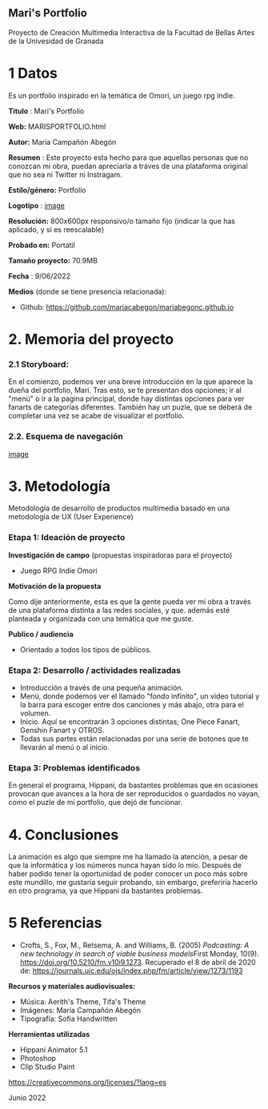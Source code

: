 

## Mari's Portfolio
Proyecto de Creación Multimedia Interactiva de la  Facultad de Bellas Artes de la Univesidad de Granada


# 1 Datos 
Es un portfolio inspirado en la temática de Omori, un juego rpg indie. 

**Titulo** : Mari's Portfolio

**Web:** MARISPORTFOLIO.html

**Autor:**  María Campañón Abegón

**Resumen** : Este proyecto esta hecho para que aquellas personas que no conozcan mi obra, puedan apreciarla a tráves de una plataforma original que no sea ni Twitter ni Instragam.

**Estilo/género:**  Portfolio

**Logotipo** : [image](https://user-images.githubusercontent.com/106822981/173059131-92c63e67-841c-4bd0-8b2d-9a5ff49d2c38.png)
 

**Resolución:** 800x600px responsivo/o tamaño fijo (indicar la que has aplicado, y si es reescalable)

**Probado en:**   Portátil

**Tamaño proyecto:** 70.9MB

**Fecha** : 9/06/2022

**Medios** (donde se tiene presencia relacionada):

- Github: https://github.com/mariacabegon/mariabegonc.github.io

# 2. Memoria del proyecto 

### 2.1 Storyboard: 

En el comienzo, podemos ver una breve introducción en la que aparece la dueña del portfolio, Mari. Tras esto, se te presentan dos opciones; ir al "menú" o ir a la pagina principal, donde hay distintas opciones para ver fanarts de categorías diferentes. También hay un puzle, que se deberá de completar una vez se acabe de visualizar el portfolio.



### 2.2. Esquema de navegación 
[image](https://user-images.githubusercontent.com/106822981/173062098-d2c23da9-8f7a-4a47-89c4-29c65eb77fad.png)








# 3. Metodología

Metodología de desarrollo de productos multimedia basado en una metodología de UX (User Experience)



### Etapa 1: Ideación de proyecto

**Investigación de campo** (propuestas inspiradoras para el proyecto)

- Juego RPG Indie Omori



**Motivación de la propuesta** 

Como dije anteriormente, esta es que la gente pueda ver mi obra a través de una plataforma distinta a las redes sociales, y que. además esté planteada y organizada con una temática que me guste.


**Publico / audiencia**

- Orientado a todos los tipos de públicos.


### Etapa 2: Desarrollo / actividades realizadas

- Introducción a través de una pequeña animación.
- Menú, donde podemos ver el llamado "fondo infinito", un video tutorial y la barra para escoger entre dos canciones y más abajo, otra para el volumen.
- Inicio. Aquí se encontrarán 3 opciones distintas; One Piece Fanart, Genshin Fanart y OTROS. 
- Todas sus partes están relacionadas por una serie de botones que te llevarán al  menú o al inicio.



### Etapa 3: Problemas identificados

En general el programa, Hippani, da bastantes problemas que en ocasiones provocan que avances a la hora de ser reproducidos o guardados no vayan, como el puzle de mi portfolio, que dejó de funcionar. 


# 4. Conclusiones 

La animación es algo que siempre me ha llamado la atención, a pesar de que la informática y los números nunca hayan sido lo mío. Después de haber podido tener la oportunidad de poder conocer un poco más sobre este mundillo, me gustaría seguir probando, sin embargo, preferiría hacerlo en otro programa, ya que Hippani da bastantes problemas.


# 5 Referencias 

- Crofts, S., Fox, M., Retsema, A. and Williams, B. (2005) *Podcasting: A new technology in search of viable business models*First Monday, 10(9). https://doi.org/10.5210/fm.v10i9.1273. Recuperado el 8 de abril de 2020 de: https://journals.uic.edu/ojs/index.php/fm/article/view/1273/1193

**Recursos y materiales audiovisuales:**

* Música: Aerith's Theme, Tifa's Theme
* Imágenes: María Campañón Abegón 
* Tipografía: Sofia Handwritten

**Herramientas utilizadas**

- Hippani Animator 5.1
- Photoshop
- Clip Studio Paint


https://creativecommons.org/licenses/?lang=es

Junio 2022
